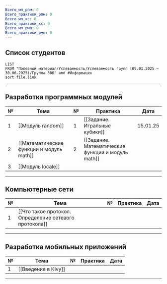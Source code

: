 ```yaml
---
Всего_мп_рпм: 0
Всего_практики_рпм: 0
Всего_мп_кс: 0
Всего_практики_кс: 0
Всего_мп_рмп: 0
Всего_практики_рмп: 0
---
```

## Список студентов

```dataview
LIST
FROM "Полезный материал/Успеваемость/Успеваемость групп (09.01.2025 – 30.06.2025)/Группа 306" and #Информация 
sort file.link
```

---
## Разработка программных модулей

| №   | Тема                                     | №   | Практика                                          | Дата     |
| --- | ---------------------------------------- | --- | ------------------------------------------------- | -------- |
| 1   | [[Модуль random]]                        | 1   | [[Задание. Игральные кубики]]                     | 15.01.25 |
| 2   | [[Математические функции и модуль math]] | 2   | [[Задание. Математические функции и модуль math]] |          |
| 3   | [[Модуль locale]]                        |     |                                                   |          |

---
## Компьютерные сети

| №   | Тема                                                   | №   | Практика | Дата |
| --- | ------------------------------------------------------ | --- | -------- | ---- |
| 1   | [[Что такое протокол. Определение сетевого протокола]] |     |          |      |

---
## Разработка мобильных приложений

| №   | Тема                | №   | Практика | Дата |
| --- | ------------------- | --- | -------- | ---- |
| 1   | [[Введение в Kivy]] |     |          |      |

---
